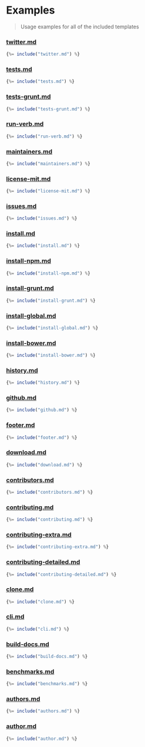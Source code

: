 # Examples

> Usage examples for all of the included templates


### [twitter.md](../templates/twitter.md)

```js
{%= include("twitter.md") %}
```

### [tests.md](../templates/tests.md)

```js
{%= include("tests.md") %}
```

### [tests-grunt.md](../templates/tests-grunt.md)

```js
{%= include("tests-grunt.md") %}
```

### [run-verb.md](../templates/run-verb.md)

```js
{%= include("run-verb.md") %}
```

### [maintainers.md](../templates/maintainers.md)

```js
{%= include("maintainers.md") %}
```

### [license-mit.md](../templates/license-mit.md)

```js
{%= include("license-mit.md") %}
```

### [issues.md](../templates/issues.md)

```js
{%= include("issues.md") %}
```

### [install.md](../templates/install.md)

```js
{%= include("install.md") %}
```

### [install-npm.md](../templates/install-npm.md)

```js
{%= include("install-npm.md") %}
```

### [install-grunt.md](../templates/install-grunt.md)

```js
{%= include("install-grunt.md") %}
```

### [install-global.md](../templates/install-global.md)

```js
{%= include("install-global.md") %}
```

### [install-bower.md](../templates/install-bower.md)

```js
{%= include("install-bower.md") %}
```

### [history.md](../templates/history.md)

```js
{%= include("history.md") %}
```

### [github.md](../templates/github.md)

```js
{%= include("github.md") %}
```

### [footer.md](../templates/footer.md)

```js
{%= include("footer.md") %}
```

### [download.md](../templates/download.md)

```js
{%= include("download.md") %}
```

### [contributors.md](../templates/contributors.md)

```js
{%= include("contributors.md") %}
```

### [contributing.md](../templates/contributing.md)

```js
{%= include("contributing.md") %}
```

### [contributing-extra.md](../templates/contributing-extra.md)

```js
{%= include("contributing-extra.md") %}
```

### [contributing-detailed.md](../templates/contributing-detailed.md)

```js
{%= include("contributing-detailed.md") %}
```

### [clone.md](../templates/clone.md)

```js
{%= include("clone.md") %}
```

### [cli.md](../templates/cli.md)

```js
{%= include("cli.md") %}
```

### [build-docs.md](../templates/build-docs.md)

```js
{%= include("build-docs.md") %}
```

### [benchmarks.md](../templates/benchmarks.md)

```js
{%= include("benchmarks.md") %}
```

### [authors.md](../templates/authors.md)

```js
{%= include("authors.md") %}
```

### [author.md](../templates/author.md)

```js
{%= include("author.md") %}
```


[assemble]: http://assemble.io
[template]: https://github.com/jonschlinkert/template
[verb]: https://github.com/assemble/verb